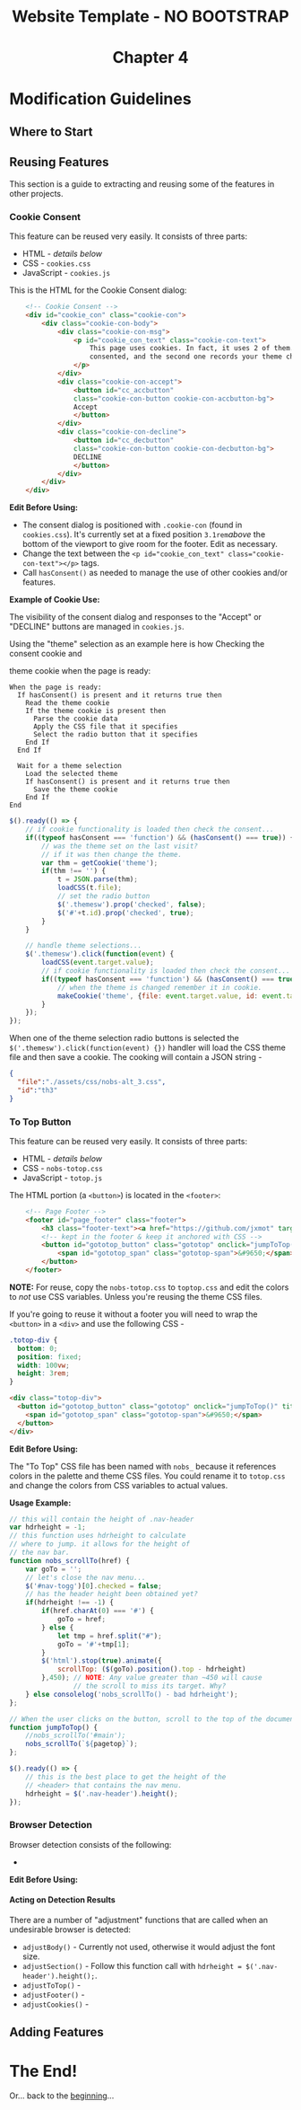 <h1 align="center">Website Template - NO BOOTSTRAP<h1>
<p align="center">Chapter 4<p>

# Modification Guidelines

## Where to Start

## Reusing Features

This section is a guide to extracting and reusing some of the features in other projects. 

### Cookie Consent

This feature can be reused very easily. It consists of three parts:

* HTML - *details below*
* CSS - `cookies.css`
* JavaScript - `cookies.js`

This is the HTML for the Cookie Consent dialog:

```html
    <!-- Cookie Consent -->
    <div id="cookie_con" class="cookie-con">
        <div class="cookie-con-body">
            <div class="cookie-con-msg">
                <p id="cookie_con_text" class="cookie-con-text">
                    This page uses cookies. In fact, it uses 2 of them. The first one is for recording that you have 
                    consented, and the second one records your theme choice.
                </p>
            </div>
            <div class="cookie-con-accept">
                <button id="cc_accbutton" 
                class="cookie-con-button cookie-con-accbutton-bg">
                Accept
                </button>
            </div>
            <div class="cookie-con-decline">
                <button id="cc_decbutton" 
                class="cookie-con-button cookie-con-decbutton-bg">
                DECLINE
                </button>
            </div>
        </div>
    </div>
```

**Edit Before Using:**

* The consent dialog is positioned with `.cookie-con` (found in `cookies.css`). It's currently set at a fixed position  `3.1rem`*above* the bottom of the viewport to give room for the footer. Edit as necessary.
* Change the text between the `<p id="cookie_con_text" class="cookie-con-text"></p>` tags.
* Call `hasConsent()` as needed to manage the use of other cookies and/or features.

**Example of Cookie Use:**

The visibility of the consent dialog and responses to the "Accept" or "DECLINE" buttons are managed in `cookies.js`. 

Using the "theme" selection as an example here is how 
Checking the consent cookie and 

theme cookie when the page is ready:


```pseudocode
When the page is ready:
  If hasConsent() is present and it returns true then
    Read the theme cookie
    If the theme cookie is present then
      Parse the cookie data
      Apply the CSS file that it specifies
      Select the radio button that it specifies
    End If
  End If
  
  Wait for a theme selection 
    Load the selected theme
    If hasConsent() is present and it returns true then
      Save the theme cookie
    End If
End
```

```javascript
$().ready(() => {
    // if cookie functionality is loaded then check the consent...
    if((typeof hasConsent === 'function') && (hasConsent() === true)) {
        // was the theme set on the last visit?
        // if it was then change the theme.
        var thm = getCookie('theme');
        if(thm !== '') {
            t = JSON.parse(thm);
            loadCSS(t.file);
            // set the radio button
            $('.themesw').prop('checked', false);
            $('#'+t.id).prop('checked', true);
        }
    }

    // handle theme selections...
    $('.themesw').click(function(event) {
        loadCSS(event.target.value);
        // if cookie functionality is loaded then check the consent...
        if((typeof hasConsent === 'function') && (hasConsent() === true)) {
            // when the theme is changed remember it in cookie.
            makeCookie('theme', {file: event.target.value, id: event.target.id});
        }
    });
});
```

When one of the theme selection radio buttons is selected the `$('.themesw').click(function(event) {})` handler will load the CSS theme file and then save a cookie. The cooking will contain a JSON string - 

```json
{
  "file":"./assets/css/nobs-alt_3.css",
  "id":"th3"
}
```

### To Top Button

This feature can be reused very easily. It consists of three parts:

* HTML - *details below*
* CSS - `nobs-totop.css`
* JavaScript - `totop.js`

The HTML portion (a `<button>`) is located in the `<footer>`:

```html
    <!-- Page Footer -->
    <footer id="page_footer" class="footer">
        <h3 class="footer-text"><a href="https://github.com/jxmot" target=_blank>github.com/jxmot</a></h3>
        <!-- kept in the footer & keep it anchored with CSS -->
        <button id="gototop_button" class="gototop" onclick="jumpToTop()" title="Go to top of page">
            <span id="gototop_span" class="gototop-span">&#9650;</span>
        </button>
    </footer>
```

**NOTE:** For reuse, copy the `nobs-totop.css` to `toptop.css` and edit the colors to *not* use CSS variables. Unless you're reusing the theme CSS files. 

If you're going to reuse it without a footer you will need to wrap the `<button>` in a `<div>` and use the following 
CSS - 

```css
.totop-div {
  bottom: 0;
  position: fixed;
  width: 100vw;
  height: 3rem;
}
```

```html
<div class="totop-div">
  <button id="gototop_button" class="gototop" onclick="jumpToTop()" title="Go to top of page">
    <span id="gototop_span" class="gototop-span">&#9650;</span>
  </button>
</div>
```

**Edit Before Using:**

The "To Top" CSS file has been named with `nobs_` because it references colors in the palette and theme CSS files. You could rename it to `totop.css` and change the colors from CSS variables to actual values.

**Usage Example:**

```javascript
// this will contain the height of .nav-header 
var hdrheight = -1;
// this function uses hdrheight to calculate 
// where to jump. it allows for the height of 
// the nav bar.
function nobs_scrollTo(href) {
    var goTo = '';
    // let's close the nav menu...
    $('#nav-togg')[0].checked = false;
    // has the header height been obtained yet?
    if(hdrheight !== -1) {
        if(href.charAt(0) === '#') {
            goTo = href;
        } else {
            let tmp = href.split("#");
            goTo = '#'+tmp[1];
        }
        $('html').stop(true).animate({
            scrollTop: ($(goTo).position().top - hdrheight)
        },450); // NOTE: Any value greater than ~450 will cause 
                // the scroll to miss its target. Why?
    } else consolelog('nobs_scrollTo() - bad hdrheight');
};

// When the user clicks on the button, scroll to the top of the document
function jumpToTop() {
    //nobs_scrollTo('#main');
    nobs_scrollTo(`${pagetop}`);
};
```

```javascript
$().ready(() => {
    // this is the best place to get the height of the 
    // <header> that contains the nav menu.
    hdrheight = $('.nav-header').height();
});
```

### Browser Detection

Browser detection consists of the following:

* 


**Edit Before Using:**

#### Acting on Detection Results

There are a number of "adjustment" functions that are called when an undesirable browser is detected:

* `adjustBody()` - Currently not used, otherwise it would adjust the font size.
* `adjustSection()` - Follow this function call with `hdrheight = $('.nav-header').height();`. 
* `adjustToTop()` - 
* `adjustFooter()` - 
* `adjustCookies()` - 

## Adding Features

# The End!

Or... back to the [beginning](README.md)...